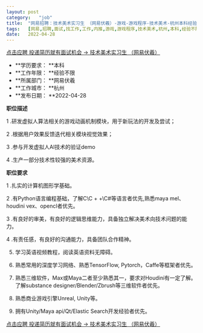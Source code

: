 ```yaml
---
layout:	post
category:	"job"
title:	"网易招聘：技术美术实习生 （网易伏羲）-游戏-游戏程序-技术美术-杭州本科经验不限"
tags:	[网易,招聘,面试,找工作,工作,内推,游戏,游戏程序,技术美术,杭州,本科,经验不限]
date:	2022-04-28
---
```


[点击应聘 投递简历就有面试机会 ->  技术美术实习生 （网易伏羲）](http://mobile.bole.netease.com/bole/boleDetail?id=32048&employeeId=346f03c3cda5f04c&key=all)



- **学历要求： **本科
- **工作年限： **经验不限
- **所属部门： **网易伏羲
- **工作城市： **杭州
- **发布日期： **2022-04-28



**职位描述**

1 .研发虚拟人算法相关的游戏动画机制模块，用于新玩法的开发及尝试； 

2 .根据用户效果反馈迭代相关模块视觉效果； 

3 .参与开发虚拟人AI技术的验证demo 

4 .生产一部分技术性较强的美术资源。



**职位要求**

1 .扎实的计算机图形学基础。 

2 .有Python语言编程基础，了解C\C + +\C#等语言者优先,熟悉maya mel、houdini vex、opencl者优先。 

3 .有良好的审美，有良好的逻辑思维能力，具备独立解决美术向技术问题的能力。 

4 .有责任感，有良好的沟通能力，具备团队合作精神。 

5. 学习英语视频教程，阅读英语资料无障碍。 

6. 熟悉常用的深度学习网络、熟悉TensorFlow, Pytorch，Caffe等框架者优先。 

7. 熟悉三维软件，Max或Maya二者至少熟悉其一，要求对Houdini有一定了解。了解substance designer/Blender/Zbrush等三维软件者优先。 

8. 熟悉商业游戏引擎Unreal, Unity等。 

9. 拥有Unity/Maya api/Qt/Elastic Search开发经验者优先。



[点击应聘 投递简历就有面试机会 ->  技术美术实习生 （网易伏羲）](http://mobile.bole.netease.com/bole/boleDetail?id=32048&employeeId=346f03c3cda5f04c&key=all)